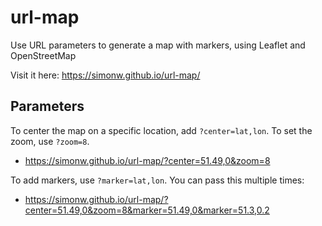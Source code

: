 # url-map

Use URL parameters to generate a map with markers, using Leaflet and OpenStreetMap

Visit it here: https://simonw.github.io/url-map/

## Parameters

To center the map on a specific location, add `?center=lat,lon`. To set the zoom, use `?zoom=8`.

- https://simonw.github.io/url-map/?center=51.49,0&zoom=8

To add markers, use `?marker=lat,lon`. You can pass this multiple times:

- https://simonw.github.io/url-map/?center=51.49,0&zoom=8&marker=51.49,0&marker=51.3,0.2
